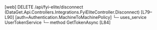 [web] DELETE /api/fyi-elite/disconnect  (DataGet.Api.Controllers.Integrations.FyiEliteController.Disconnect)  [L79–L90] [auth=Authentication.MachineToMachinePolicy]
  └─ uses_service UserTokenService
    └─ method GetTokenAsync [L84]

